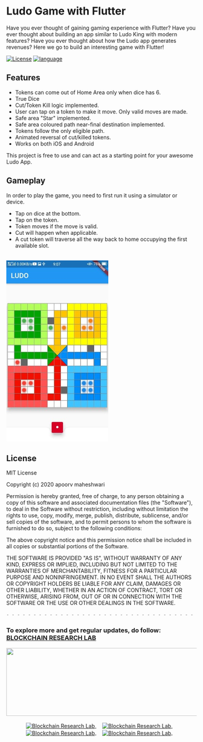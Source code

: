 # Ludo Game with Flutter 

Have you ever thought of gaining gaming experience with Flutter? Have you ever thought about building an app similar to Ludo King with modern features? Have you ever thought about how the Ludo app generates revenues? Here we go to build an interesting game with Flutter!

[![License](https://img.shields.io/badge/License-Apache%202.0-2196F3.svg?style=for-the-badge)](https://opensource.org/licenses/Apache-2.0)
[![language](https://img.shields.io/github/languages/top/smokelaboratory/fludo.svg?style=for-the-badge&colorB=00bfab)](https://kotlinlang.org/)



## Features

* Tokens can come out of Home Area only when dice has 6.
* True Dice
* Cut/Token Kill logic implemented.
* User can tap on a token to make it move. Only valid moves are made.
* Safe area "Star" implemented.
* Safe area coloured path near-final destination implemented.
* Tokens follow the only eligible path.
* Animated reversal of cut/killed tokens.
* Works on both iOS and Android

This project is free to use and can act as a starting point for your awesome Ludo App.




## Gameplay

In order to play the game, you need to first run it using a simulator or device.

* Tap on dice at the bottom.
* Tap on the token.
* Token moves if the move is valid.
* Cut will happen when applicable.
* A cut token will traverse all the way back to home occupying the first available slot. <br><br>

![gameplpay](https://github.com/Apoorv-cloud/Flutter_Ludo/blob/master/images/ludo.jpg)




## License

MIT License

Copyright (c) 2020 apoorv maheshwari

Permission is hereby granted, free of charge, to any person obtaining a copy of this software and associated documentation files (the "Software"), to deal in the Software without restriction, including without limitation the rights to use, copy, modify, merge, publish, distribute, sublicense, and/or sell copies of the software, and to permit persons to whom the software is furnished to do so, subject to the following conditions:

The above copyright notice and this permission notice shall be included in all copies or substantial portions of the Software.

THE SOFTWARE IS PROVIDED "AS IS", WITHOUT WARRANTY OF ANY KIND, EXPRESS OR IMPLIED, INCLUDING BUT NOT LIMITED TO THE WARRANTIES OF MERCHANTABILITY, FITNESS FOR A PARTICULAR PURPOSE AND NONINFRINGEMENT. IN NO EVENT SHALL THE AUTHORS OR COPYRIGHT HOLDERS BE LIABLE FOR ANY CLAIM, DAMAGES OR OTHER LIABILITY, WHETHER IN AN ACTION OF CONTRACT, TORT OR OTHERWISE, ARISING FROM, OUT OF OR IN CONNECTION WITH THE SOFTWARE OR THE USE OR OTHER DEALINGS IN THE SOFTWARE.

```csharp 
- - - - - - - - - - - - - - - - - - - - - - - - - - - - - - - - - - - - - - - - - - - - - - - - - - - - - - - - - - - - - - - - - - - - - - - - - - - - - - 
```


### To explore more and get regular updates, do follow: <a href="https://www.brlakgec.in/" alt="Blockchain Research lab"> BLOCKCHAIN RESEARCH LAB </a> 

<p align="center">
<img src="https://apoorv-cloud.github.io/Engineering_Guide/BlockChain/Blockchain.png" width="700" height="180">
</p>


<p align="center">
  <a href="https://medium.com/blockchain-research-lab-akgec" target="blank">
    <img align="center" src="https://cdn.jsdelivr.net/npm/simple-icons@3.13.0/icons/medium.svg" alt="Blockchain Research Lab" height="30" width="30" />
  </a>&nbsp;&nbsp;&nbsp;
  <a href="https://www.facebook.com/BlockchainResearchLab/?ref=br_rs" target="blank">
    <img align="center" src="https://cdn.jsdelivr.net/npm/simple-icons@3.13.0/icons/facebook.svg" alt="Blockchain Research Lab" height="30" width="30" />
  </a>&nbsp;&nbsp;&nbsp;
  <a href="https://www.linkedin.com/company/blockchain-research-lab/" target="blank">
    <img align="center" src="https://cdn.jsdelivr.net/npm/simple-icons@3.0.1/icons/linkedin.svg" alt="Blockchain Research Lab" height="30" width="30" />
  </a>&nbsp;&nbsp;&nbsp;
  <a href="https://www.instagram.com/brl_akgec/" target="blank">	
    <img align="center" src="https://cdn.jsdelivr.net/npm/simple-icons@v3/icons/instagram.svg" alt="Blockchain Research Lab" height="30" width="30" />
  </a>&nbsp;&nbsp;&nbsp; </p><br/>
<br />
